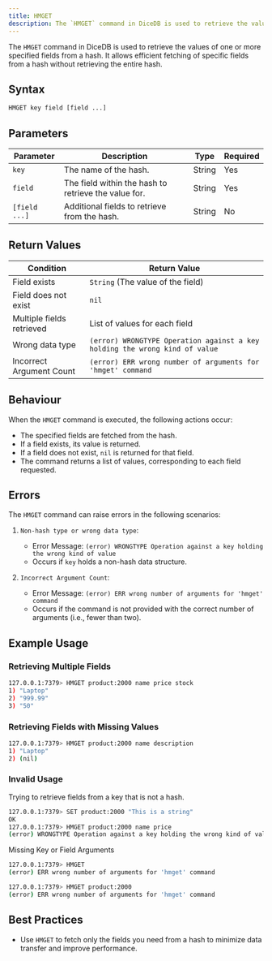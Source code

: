 ```yaml
---
title: HMGET
description: The `HMGET` command in DiceDB is used to retrieve the values of one or more specified fields from a hash. It allows efficient fetching of specific fields from a hash without retrieving the entire hash.
---
```


The `HMGET` command in DiceDB is used to retrieve the values of one or more specified fields from a hash. It allows efficient fetching of specific fields from a hash without retrieving the entire hash.

## Syntax

```bash
HMGET key field [field ...]
```

## Parameters

| Parameter     | Description                                          | Type   | Required |
| ------------- | ---------------------------------------------------- | ------ | -------- |
| `key`         | The name of the hash.                                | String | Yes      |
| `field`       | The field within the hash to retrieve the value for. | String | Yes      |
| `[field ...]` | Additional fields to retrieve from the hash.         | String | No       |

## Return Values

| Condition                 | Return Value                                                                |
| ------------------------- | --------------------------------------------------------------------------- |
| Field exists              | `String` (The value of the field)                                           |
| Field does not exist      | `nil`                                                                       |
| Multiple fields retrieved | List of values for each field                                               |
| Wrong data type           | `(error) WRONGTYPE Operation against a key holding the wrong kind of value` |
| Incorrect Argument Count  | `(error) ERR wrong number of arguments for 'hmget' command`                 |

## Behaviour

When the `HMGET` command is executed, the following actions occur:

- The specified fields are fetched from the hash.
- If a field exists, its value is returned.
- If a field does not exist, `nil` is returned for that field.
- The command returns a list of values, corresponding to each field requested.

## Errors

The `HMGET` command can raise errors in the following scenarios:

1. `Non-hash type or wrong data type`:

   - Error Message: `(error) WRONGTYPE Operation against a key holding the wrong kind of value`
   - Occurs if `key` holds a non-hash data structure.

2. `Incorrect Argument Count`:

   - Error Message: `(error) ERR wrong number of arguments for 'hmget' command`
   - Occurs if the command is not provided with the correct number of arguments (i.e., fewer than two).

## Example Usage

### Retrieving Multiple Fields

```bash
127.0.0.1:7379> HMGET product:2000 name price stock
1) "Laptop"
2) "999.99"
3) "50"
```

### Retrieving Fields with Missing Values

```bash
127.0.0.1:7379> HMGET product:2000 name description
1) "Laptop"
2) (nil)
```

### Invalid Usage

Trying to retrieve fields from a key that is not a hash.

```bash
127.0.0.1:7379> SET product:2000 "This is a string"
OK
127.0.0.1:7379> HMGET product:2000 name price
(error) WRONGTYPE Operation against a key holding the wrong kind of value
```

Missing Key or Field Arguments

```bash
127.0.0.1:7379> HMGET
(error) ERR wrong number of arguments for 'hmget' command

127.0.0.1:7379> HMGET product:2000
(error) ERR wrong number of arguments for 'hmget' command
```

## Best Practices

- Use `HMGET` to fetch only the fields you need from a hash to minimize data transfer and improve performance.
